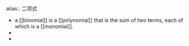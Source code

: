 alias:: 二项式

- a [[binomial]] is a [[polynomial]] that is the sum of two terms, each of which is a [[monomial]].
-
-